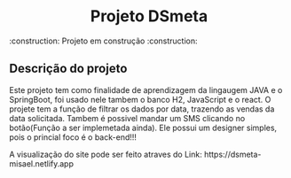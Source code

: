 <h1 align="center"> Projeto DSmeta </h1>
:construction: Projeto em construção :construction:
<h2>Descrição do projeto</h2>
<p>
  Este projeto tem como finalidade de aprendizagem da lingaugem JAVA e o SpringBoot, foi usado nele tambem o banco H2,
  JavaScript e o react. 
  O projete tem a função de filtrar os dados por data, trazendo as vendas da data solicitada. Tambem é possivel mandar um SMS clicando no botão(Função a ser implemetada
  ainda). Ele possui um designer simples, pois o princial foco é o back-end!!!
 </p>
 <p> A visualização do site pode ser feito atraves do Link: https://dsmeta-misael.netlify.app</p>
